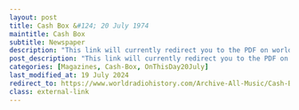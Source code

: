 ```yaml
---
layout: post
title: Cash Box &#124; 20 July 1974
maintitle: Cash Box
subtitle: Newspaper
description: "This link will currently redirect you to the PDF on worldradiohistory.com Once your viewing the PDF search for &quot;zavaroni&quot;"
post_description: "This link will currently redirect you to the PDF on worldradiohistory.com Once your viewing the PDF search for &quot;zavaroni&quot;"
categories: [Magazines, Cash-Box, OnThisDay20July]
last_modified_at: 19 July 2024
redirect_to: https://www.worldradiohistory.com/Archive-All-Music/Cash-Box/70s/1974/CB-1974-07-20.pdf
class: external-link
---
```


